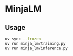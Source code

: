 # MinjaLM

## Usage

```sh
uv sync --frozen
uv run minja_lm/training.py
uv run minja_lm/inference.py
```
